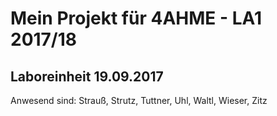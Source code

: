 # Mein Projekt für 4AHME - LA1 2017/18
## Laboreinheit 19.09.2017

Anwesend sind:
  Strauß, Strutz, Tuttner, Uhl, Waltl, Wieser, Zitz 
